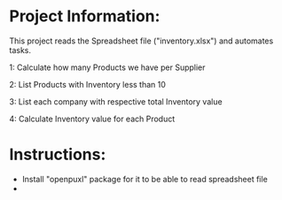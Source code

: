 # Project Information:
This project reads the Spreadsheet file ("inventory.xlsx") and automates tasks. 

1: Calculate how many Products we have per Supplier

2: List Products with Inventory less than 10

3: List each company with respective total Inventory value

4: Calculate Inventory value for each Product

# Instructions: 
- Install "openpuxl" package for it to be able to read spreadsheet file
-  